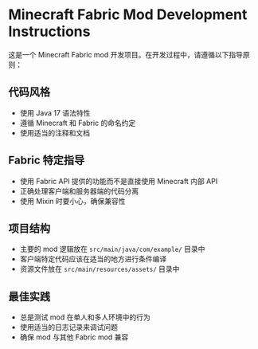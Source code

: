 <!-- Use this file to provide workspace-specific custom instructions to Copilot. For more details, visit https://code.visualstudio.com/docs/copilot/copilot-customization#_use-a-githubcopilotinstructionsmd-file -->

# Minecraft Fabric Mod Development Instructions

这是一个 Minecraft Fabric mod 开发项目。在开发过程中，请遵循以下指导原则：

## 代码风格
- 使用 Java 17 语法特性
- 遵循 Minecraft 和 Fabric 的命名约定
- 使用适当的注释和文档

## Fabric 特定指导
- 使用 Fabric API 提供的功能而不是直接使用 Minecraft 内部 API
- 正确处理客户端和服务器端的代码分离
- 使用 Mixin 时要小心，确保兼容性

## 项目结构
- 主要的 mod 逻辑放在 `src/main/java/com/example/` 目录中
- 客户端特定代码应该在适当的地方进行条件编译
- 资源文件放在 `src/main/resources/assets/` 目录中

## 最佳实践
- 总是测试 mod 在单人和多人环境中的行为
- 使用适当的日志记录来调试问题
- 确保 mod 与其他 Fabric mod 兼容
